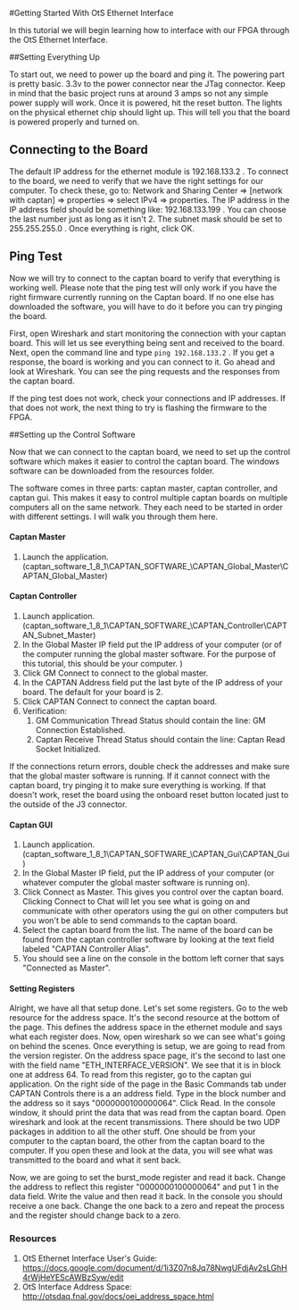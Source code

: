 #Getting Started With OtS Ethernet Interface

In this tutorial we will begin learning how to interface with our FPGA through the OtS Ethernet Interface.  

##Setting Everything Up  

To start out, we need to power up the board and ping it.  The powering part is pretty basic.  3.3v to the power connector near the JTag connector.  Keep in mind that the basic project runs at around 3 amps so not any simple power supply will work.  Once it is powered, hit the reset button.  The lights on the physical ethernet chip should light up.  This will tell you that the board is powered properly and turned on.  

## Connecting to the Board

The default IP address for the ethernet module is 192.168.133.2 .  To connect to the board, we need to verify that we have the right settings for our computer.  To check these, go to: Network and Sharing Center => [network with captan] => properties => select IPv4 => properties.  The IP address in the IP address field should be something like: 192.168.133.199 . You can choose the last number just as long as it isn't 2.  The subnet mask should be set to 255.255.255.0 . Once everything is right, click OK.  

## Ping Test

Now we will try to connect to the captan board to verify that everything is working well.  Please note that the ping test will only work if you have the right firmware currently running on the Captan board.  If no one else has downloaded the software, you will have to do it before you can try pinging the board.  

First, open Wireshark and start monitoring the connection with your captan board.  This will let us see everything being sent and received to the board.  Next, open the command line and type `ping 192.168.133.2` .  If you get a response, the board is working and you can connect to it. Go ahead and look at Wireshark.  You can see the ping requests and the responses from the captan board.

If the ping test does not work, check your connections and IP addresses.  If that does not work, the next thing to try is flashing the firmware to the FPGA.  

##Setting up the Control Software

Now that we can connect to the captan board, we need to set up the control software which makes it easier to control the captan board.  The windows software can be downloaded from the resources folder.  

The software comes in three parts: captan master, captan controller, and captan gui.  This makes it easy to control multiple captan boards on multiple computers all on the same network.  They each need to be started in order with different settings.  I will walk you through them here.  

#### Captan Master

1. Launch the application. (captan_software_1_8_1\CAPTAN_SOFTWARE_\CAPTAN_Global_Master\CAPTAN_Global_Master) 

#### Captan Controller

1. Launch application. (captan_software_1_8_1\CAPTAN_SOFTWARE_\CAPTAN_Controller\CAPTAN_Subnet_Master)
2. In the Global Master IP field put the IP address of your computer (or of the computer running the global master software.  For the purpose of this tutorial, this should be your computer.  )
3. Click GM Connect to connect to the global master.  
4. In the CAPTAN Address field put the last byte of the IP address of your board.  The default for your board is 2.  
5. Click CAPTAN Connect to connect the captan board.  
6. Verification:  
    1. GM Communication Thread Status should contain the line: GM Connection Established.  
    2. Captan Receive Thread Status  should contain the line: Captan Read Socket Initialized.  
  
If the connections return errors, double check the addresses and make sure that the global master software is running.  If it cannot connect with the captan board, try pinging it to make sure everything is working.  If that doesn't work, reset the board using the onboard reset button located just to the outside of the J3 connector.  

#### Captan GUI

1. Launch application.  (captan_software_1_8_1\CAPTAN_SOFTWARE_\CAPTAN_Gui\CAPTAN_Gui)
2. In the Global Master IP field, put the IP address of your computer (or whatever computer the global master software is running on).
3. Click Connect as Master.  This gives you control over the captan board.  Clicking Connect to Chat will let you see what is going on and communicate with other operators using the gui on other computers but you won't be able to send commands to the captan board.
4. Select the captan board from the list.  The name of the board can be found from the captan controller software by looking at the text field labeled "CAPTAN Controller Alias".
5. You should see a line on the console in the bottom left corner that says "Connected as Master".  

#### Setting Registers

Alright, we have all that setup done.  Let's set some registers.  Go to the web resource for the address space. It's the second resource at the bottom of the page.  This defines the address space in the ethernet module and says what each register does.  Now, open wireshark so we can see what's going on behind the scenes.  Once everything is setup, we are going to read from the version register.  On the address space page, it's the second to last one with the field name "ETH_INTERFACE_VERSION".  We see that it is in block one at address 64.  To read from this register, go to the captan gui application.  On the right side of the page in the Basic Commands tab under CAPTAN Controls there is a an address field.  Type in the block number and the address so it says "0000000100000064".  Click Read.  In the console window, it should print the data that was read from the captan board.  Open wireshark and look at the recent transmissions.  There should be two UDP packages in addition to all the other stuff.  One should be from your computer to the captan board, the other from the captan board to the computer.  If you open these and look at the data, you will see what was transmitted to the board and what it sent back.  

Now, we are going to set the burst_mode register and read it back.  Change the address to reflect this register "0000000100000064" and put 1 in the data field.  Write the value and then read it back.  In the console you should receive a one back.  Change the one back to a zero and repeat the process and the register should change back to a zero.  

### Resources

1. OtS Ethernet Interface User's Guide:  https://docs.google.com/document/d/1i3Z07n8Jq78NwgUFdjAv2sLGhH4rWjHeYEScAWBzSyw/edit
2. OtS Interface Address Space:  http://otsdaq.fnal.gov/docs/oei_address_space.html


